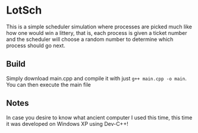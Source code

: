 # LotSch
This is a simple scheduler simulation where processes are picked much like how one would win a littery, that is, each process is given a ticket number and the scheduler will choose a random number to determine which process should go next. 

## Build
Simply download main.cpp and compile it with just `g++ main.cpp -o main`. You can then execute the main file

## Notes
In case you desire to know what ancient computer I used this time, this time it was developed on Windows XP using Dev-C++!
